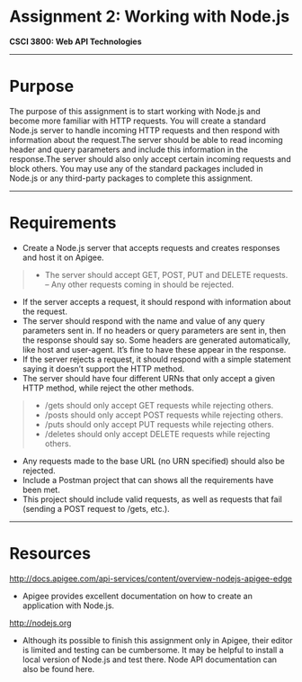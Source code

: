 # Assignment 2: Working with Node.js 

**CSCI 3800: Web API Technologies** 


----------------

# Purpose

The purpose of this assignment is to start working with Node.js and become more familiar with HTTP requests.
You will create a standard Node.js server to handle incoming HTTP requests and then respond with information about
the request.The server should be able to read incoming header and query parameters and include this information in the response.The server should also only accept certain incoming requests and block others. You may use any of the standard packages included in Node.js or any third-party packages to complete this assignment.

----------------  

# Requirements
> 
- Create a Node.js server that accepts requests and creates responses and host it on Apigee. 
> - The server should accept GET, POST, PUT and DELETE requests. 
> – Any other requests coming in should be rejected.
- If the server accepts a request, it should respond with information about the request.
- The server should respond with the name and value of any query parameters sent in. If no headers or query parameters are sent in, then the response should say so. Some headers are generated automatically, like host and user-agent. It’s fine to have these appear in the response.
 - If the server rejects a request, it should respond with a simple statement saying it doesn’t support the HTTP method.
- The server should have four different URNs that only accept a given HTTP method, while reject the other methods.
>
> - /gets should only accept GET requests while rejecting others.
> - /posts should only accept POST requests while rejecting others.
> - /puts should only accept PUT requests while rejecting others.
> - /deletes should only accept DELETE requests while rejecting others.

>
- Any requests made to the base URL (no URN specified) should also be rejected.
- Include a Postman project that can shows all the requirements have been met.
- This project should include valid requests, as well as requests that fail (sending a POST request to /gets, etc.).
>

----------------  

# Resources 

> 
http://docs.apigee.com/api-services/content/overview-nodejs-apigee-edge
- Apigee provides excellent documentation on how to create an application with Node.js.

http://nodejs.org

- Although its possible to finish this assignment only in Apigee, their editor is limited and testing can be cumbersome. It may be helpful to install a local version of Node.js and test there.  Node API documentation can also be found here.

>


